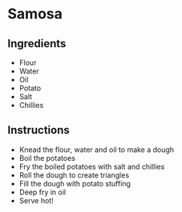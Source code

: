 # Samosa

## Ingredients

- Flour
- Water
- Oil
- Potato
- Salt
- Chillies


## Instructions

- Knead the flour, water and oil to make a dough
- Boil the potatoes
- Fry the boiled potatoes with salt and chillies
- Roll the dough to create triangles
- Fill the dough with potato stuffing
- Deep fry in oil
- Serve hot!
